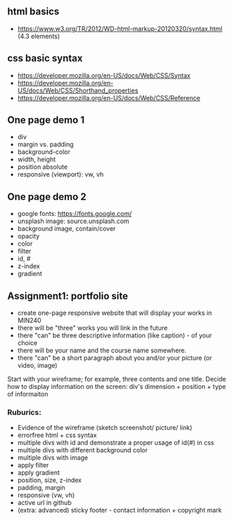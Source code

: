 ## html basics
- https://www.w3.org/TR/2012/WD-html-markup-20120320/syntax.html (4.3 elements)

## css basic syntax
- https://developer.mozilla.org/en-US/docs/Web/CSS/Syntax
- https://developer.mozilla.org/en-US/docs/Web/CSS/Shorthand_properties
- https://developer.mozilla.org/en-US/docs/Web/CSS/Reference

## One page demo 1
- div
- margin vs. padding
- background-color
- width, height
- position absolute
- responsive (viewport): vw, vh

## One page demo 2
- google fonts: https://fonts.google.com/
- unsplash image: source.unsplash.com
- background image, contain/cover
- opacity
- color
- filter
- id, #
- z-index
- gradient

## Assignment1: portfolio site
- create one-page responsive website that will display your works in MIN240
- there will be "three" works you will link in the future
- there "can" be three descriptive information (like caption) - of your choice
- there will be your name and the course name somewhere.
- there "can" be a short paragraph about you and/or your picture (or video, image)

Start with your wireframe; for example, three contents and one title. Decide how to display information on the screen: div's dimension + position + type of informaiton

### Ruburics:
- Evidence of the wireframe (sketch screenshot/ picture/ link)
- errorfree html + css syntax
- multiple divs with id and demonstrate a proper usage of id(#) in css
- multiple divs with different background color 
- multiple divs with image 
- apply filter 
- apply gradient
- position, size, z-index
- padding, margin 
- responsive (vw, vh)
- active url in github
- (extra: advanced) sticky footer - contact information + copyright mark
